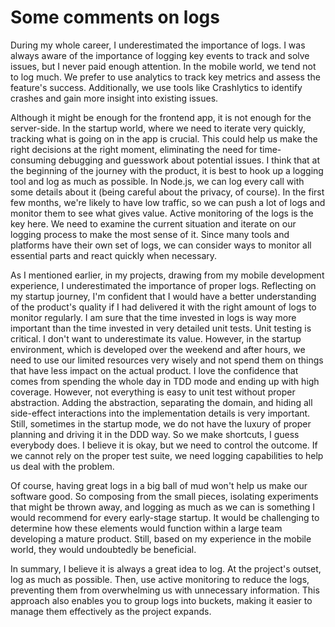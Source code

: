 # Some comments on logs

During my whole career, I underestimated the importance of logs. I was always aware of the importance of logging key events to track and solve issues, but I never paid enough attention. In the mobile world, we tend not to log much. We prefer to use analytics to track key metrics and assess the feature's success. Additionally, we use tools like Crashlytics to identify crashes and gain more insight into existing issues.

Although it might be enough for the frontend app, it is not enough for the server-side. In the startup world, where we need to iterate very quickly, tracking what is going on in the app is crucial. This could help us make the right decisions at the right moment, eliminating the need for time-consuming debugging and guesswork about potential issues. I think that at the beginning of the journey with the product, it is best to hook up a logging tool and log as much as possible. In Node.js, we can log every call with some details about it (being careful about the privacy, of course). In the first few months, we're likely to have low traffic, so we can push a lot of logs and monitor them to see what gives value. Active monitoring of the logs is the key here. We need to examine the current situation and iterate on our logging process to make the most sense of it. Since many tools and platforms have their own set of logs, we can consider ways to monitor all essential parts and react quickly when necessary.

As I mentioned earlier, in my projects, drawing from my mobile development experience, I underestimated the importance of proper logs. Reflecting on my startup journey, I'm confident that I would have a better understanding of the product's quality if I had delivered it with the right amount of logs to monitor regularly. I am sure that the time invested in logs is way more important than the time invested in very detailed unit tests. Unit testing is critical. I don't want to underestimate its value. However, in the startup environment, which is developed over the weekend and after hours, we need to use our limited resources very wisely and not spend them on things that have less impact on the actual product. I love the confidence that comes from spending the whole day in TDD mode and ending up with high coverage. However, not everything is easy to unit test without proper abstraction. Adding the abstraction, separating the domain, and hiding all side-effect interactions into the implementation details is very important. Still, sometimes in the startup mode, we do not have the luxury of proper planning and driving it in the DDD way. So we make shortcuts, I guess everybody does. I believe it is okay, but we need to control the outcome. If we cannot rely on the proper test suite, we need logging capabilities to help us deal with the problem.

Of course, having great logs in a big ball of mud won't help us make our software good. So composing from the small pieces, isolating experiments that might be thrown away, and logging as much as we can is something I would recommend for every early-stage startup. It would be challenging to determine how these elements would function within a large team developing a mature product. Still, based on my experience in the mobile world, they would undoubtedly be beneficial.

In summary, I believe it is always a great idea to log. At the project's outset, log as much as possible. Then, use active monitoring to reduce the logs, preventing them from overwhelming us with unnecessary information. This approach also enables you to group logs into buckets, making it easier to manage them effectively as the project expands.